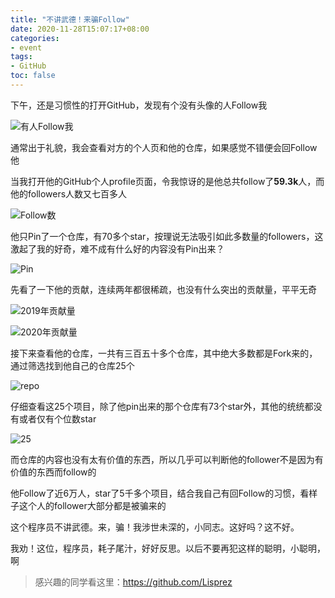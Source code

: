 ```yaml
---
title: "不讲武德！来骗Follow"
date: 2020-11-28T15:07:17+08:00
categories:
- event
tags:
- GitHub
toc: false
---
```


下午，还是习惯性的打开GitHub，发现有个没有头像的人Follow我

![有人Follow我](follow_me.png)

通常出于礼貌，我会查看对方的个人页和他的仓库，如果感觉不错便会回Follow他

当我打开他的GitHub个人profile页面，令我惊讶的是他总共follow了**59.3k**人，而他的followers人数又七百多人

![Follow数](follow_count.png)

他只Pin了一个仓库，有70多个star，按理说无法吸引如此多数量的followers，这激起了我的好奇，难不成有什么好的内容没有Pin出来？

![Pin](pin.png)

先看了一下他的贡献，连续两年都很稀疏，也没有什么突出的贡献量，平平无奇

![2019年贡献量](contributions2019.png)

![2020年贡献量](contributions2020.png)

接下来查看他的仓库，一共有三百五十多个仓库，其中绝大多数都是Fork来的，通过筛选找到他自己的仓库25个

![repo](sources.png)

仔细查看这25个项目，除了他pin出来的那个仓库有73个star外，其他的统统都没有或者仅有个位数star

![25](source-info.png)

而仓库的内容也没有太有价值的东西，所以几乎可以判断他的follower不是因为有价值的东西而follow的

他Follow了近6万人，star了5千多个项目，结合我自己有回Follow的习惯，看样子这个人的follower大部分都是被骗来的

这个程序员不讲武德。来，骗！我涉世未深的，小同志。这好吗？这不好。

我劝！这位，程序员，耗子尾汁，好好反思。以后不要再犯这样的聪明，小聪明，啊

> 感兴趣的同学看这里：https://github.com/Lisprez
